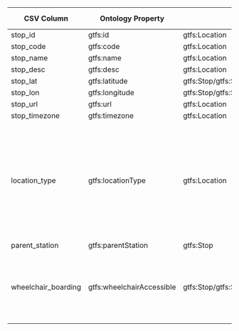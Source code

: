 | CSV Column           | Ontology Property | Entity Class | Rel. Entity Class | Subject Generation    | Join Condition | Datatype | Function Name | Function Output |
| --- | --- | --- | --- | --- | --- | --- | --- | --- |
| stop_id | gtfs:id | gtfs:Location | - | ex:stop/{stop_id} | - | xsd:string | - | - |
| stop_code | gtfs:code | gtfs:Location | - | ex:stop/{stop_id} | - | xsd:string | - | - |
| stop_name | gtfs:name | gtfs:Location | - | ex:stop/{stop_id} | - | foaf:name | - | - |
| stop_desc | gtfs:desc | gtfs:Location | - | ex:stop/{stop_id} | - | xsd:string | - | - |
| stop_lat | gtfs:latitude | gtfs:Stop/gtfs:Station/gtfs:StationEntrance | - | ex:stop/{stop_id} | - | geo:lat | - | - |
| stop_lon | gtfs:longitude | gtfs:Stop/gtfs:Station/gtfs:StationEntrance | - | ex:stop/{stop_id} | - | geo:lon | - | - |
| stop_url | gtfs:url | gtfs:Location | - | ex:stop/{stop_id} | - | foaf:page | - | - |
| stop_timezone | gtfs:timezone | gtfs:Location | - | ex:stop/{stop_id} | - | xsd:string | - | - |
| location_type | gtfs:locationType | gtfs:Location | skos:Concept | ex:stop/{stop_id} | - | - | - | locationTypeSKOS 0 -> `http://transport.linkeddata.es/kos/location-type/stop` <br> 1 -> `http://transport.linkeddata.es/kos/location-type/station` <br> 2 -> `http://transport.linkeddata.es/kos/location-type/entrance-exit` <br> 3 -> `http://transport.linkeddata.es/kos/location-type/generic-node` <br> 4 -> `http://transport.linkeddata.es/kos/location-type/boarding-area` |
| parent_station | gtfs:parentStation | gtfs:Stop | gtfs:Station | ex:stop/{stop_id} | parent_station=stop_id | - | - | - |
| wheelchair_boarding | gtfs:wheelchairAccessible | gtfs:Stop/gtfs:Station/gtfs:StationEntrance | skos:Concept | ex:stop/{stop_id} | - | - | - | wheelchairBoardingSKOS 0 -> `http://transport.linkeddata.es/kos/wheelchair-accesible/no-information` <br> 1 -> `http://transport.linkeddata.es/kos/wheelchair-accesible/accesible` <br>  2 -> `http://transport.linkeddata.es/kos/wheelchair-accesible/inaccesible` |
